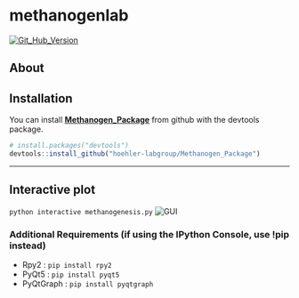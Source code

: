 
<!-- README.md is generated from README.Rmd. Please edit that file -->

# methanogenlab

<!-- badges: start -->

[![Git\_Hub\_Version](https://img.shields.io/github/r-package/v/mankeldy/Methanogen_package?label=Github&logo=Github)](/commits)
<!-- badges: end -->

## About

## Installation

You can install **[Methanogen\_Package]()** from github with the
devtools package.

``` r
# install.packages("devtools")
devtools::install_github("hoehler-labgroup/Methanogen_Package")
```

------------------------------------------------------------------------

## Interactive plot

`python interactive methanogenesis.py`
![GUI](https://github.com/mankeldy/Methanogen_Package/blob/master/images/GUI.PNG?raw=true)

### Additional Requirements (if using the IPython Console, use !pip instead)

-   Rpy2 : `pip install rpy2`
-   PyQt5 : `pip install pyqt5`
-   PyQtGraph : `pip install pyqtgraph`
